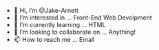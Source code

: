 - 👋 Hi, I’m @Jake-Arnett
- 👀 I’m interested in ... Front-End Web Devolpment
- 🌱 I’m currently learning ... HTML
- 💞️ I’m looking to collaborate on ... Anything!
- 📫 How to reach me ... Email

<!---
Jake-Arnett/Jake-Arnett is a ✨ special ✨ repository because its `README.md` (this file) appears on your GitHub profile.
You can click the Preview link to take a look at your changes.
--->
